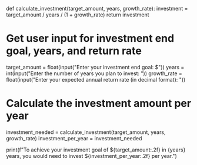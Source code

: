 def calculate_investment(target_amount, years, growth_rate):
    investment = target_amount / years / (1 + growth_rate)
    return investment

# Get user input for investment end goal, years, and return rate
target_amount = float(input("Enter your investment end goal: $"))
years = int(input("Enter the number of years you plan to invest: "))
growth_rate = float(input("Enter your expected annual return rate (in decimal format): "))

# Calculate the investment amount per year
investment_needed = calculate_investment(target_amount, years, growth_rate)
investment_per_year = investment_needed

print(f"To achieve your investment goal of ${target_amount:.2f} in {years} years, you would need to invest ${investment_per_year:.2f} per year.")
